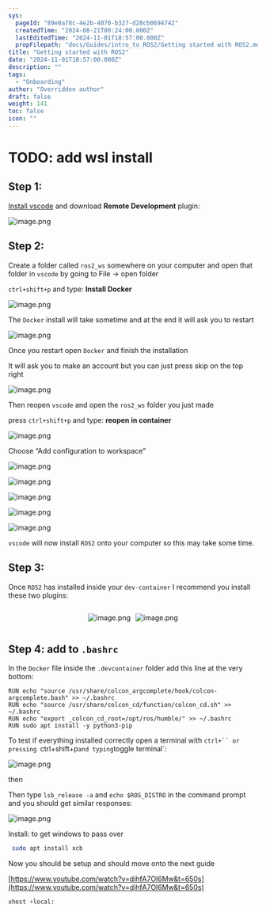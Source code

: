```yaml
---
sys:
  pageId: "89e0a78c-4e2b-4070-b327-d28cb0694742"
  createdTime: "2024-08-21T00:24:00.000Z"
  lastEditedTime: "2024-11-01T18:57:00.000Z"
  propFilepath: "docs/Guides/intro_to_ROS2/Getting started with ROS2.md"
title: "Getting started with ROS2"
date: "2024-11-01T18:57:00.000Z"
description: ""
tags:
  - "Onboarding"
author: "Overridden author"
draft: false
weight: 141
toc: false
icon: ""
---
```


# TODO: add wsl install

## Step 1:

[Install vscode](https://code.visualstudio.com/download) and download **Remote Development** plugin:

![image.png](https://prod-files-secure.s3.us-west-2.amazonaws.com/d518164a-d88e-44d1-a4ee-3adb3bd8bce0/efb52993-1881-4a40-b95e-6f020334f022/image.png?X-Amz-Algorithm=AWS4-HMAC-SHA256&X-Amz-Content-Sha256=UNSIGNED-PAYLOAD&X-Amz-Credential=ASIAZI2LB4664NMILUO6%2F20250418%2Fus-west-2%2Fs3%2Faws4_request&X-Amz-Date=20250418T131731Z&X-Amz-Expires=3600&X-Amz-Security-Token=IQoJb3JpZ2luX2VjEO3%2F%2F%2F%2F%2F%2F%2F%2F%2F%2FwEaCXVzLXdlc3QtMiJIMEYCIQCb5ORSHUie3s66hQDV949MOXj62Vb%2BurymVBN2VZf5EwIhAICgoJ8MMjVFDtBUKh2GOyVbrAuxb8a7mbPG3ZmcIOKGKv8DCHYQABoMNjM3NDIzMTgzODA1IgwVqlgrEqrIg8Sw8sIq3APAwlnmuF4cYCXcVPZJOkFYCgjR1RrVpiy4i9Er9kCDymG%2BHbBmusJs44z3Cx6eidS2vzzjeuTSVqDFdgcS8AWWQLSq2LK1p%2BkX3DObfVoV5PxRcTTH6O7nUC3V38NBKC0dshXGa2E7Eeham1q7kGfYpiG3pVaNDWp6WprKzqTaZwOyma8o%2Ffi0K8kSG7xOMgaB0mZlKIdMW9kq9bp3E0FGhrPvApGUcv8u62wjO2D0%2FY4hvM24Mj05mFbHGe60%2Figv%2BcZeW54DVFuhO%2BD67jDt8CwSE24jLEvxoZrMhkTlyHCSqDfh0yBBgMYtzp8qHir7A2XKvSGSZbQd1XxXKW54jZoZAFGjrxbl80kw4ei4qG160iOncp7A6q9NWwfdMA%2F0iWflhpeJ5A84z4KtL3cNHI4cngjY1e2LdFYx%2F2B3qjLkAZwQw54t%2Fts408S5nHF79C88MT%2Bzj%2BM10VQOZqPYuJ%2FiR1ttAIupBAKJFwxxu2C7FWfuN8wW1quRZGDIcwGokn%2F7JKz%2BLjMAuD9XfvV3lJ39rtX97fhySLtoyEQcQE19y%2BQsdzOs4YJKqGKpIS92LGhpTpNJIhcEVP8b9HgicybYSW%2FJEtr6rektc2wa%2B156GkuDyc%2F6L6OazzDgjYnABjqkAf8S%2FLnZjQPGOm9gbangAwyrhBO7Z6UAdSTCrEw9uXVdlqYWmNdN3P1E4%2Fb7yxaufyqhNTXlh04q%2F8hu%2FO0OCrT1LgbpK9yVC230AfvwB%2B5nR7IU1cfqBpbeusoVIKLhtzK336%2F%2FP%2FcqQUOfpwkX%2BxzpyCGMs7YQ3WhZIsNQo832LtuZ3%2BODrlHenHNL2GprjJREZFNIa7kYSl3Llrk%2F6nQ9gtyZ&X-Amz-Signature=17a3802b55294bebdce38466936de0093d01d8c8afcfdbd702881e4b31bcdadf&X-Amz-SignedHeaders=host&x-id=GetObject)

## Step 2:

Create a folder called `ros2_ws` somewhere on your computer and open that folder in `vscode` by going to File → open folder 

`ctrl+shift+p` and type: **Install Docker**

![image.png](https://prod-files-secure.s3.us-west-2.amazonaws.com/d518164a-d88e-44d1-a4ee-3adb3bd8bce0/2269dc0e-1cd5-47ff-bceb-c04ad9b2eab0/image.png?X-Amz-Algorithm=AWS4-HMAC-SHA256&X-Amz-Content-Sha256=UNSIGNED-PAYLOAD&X-Amz-Credential=ASIAZI2LB4664NMILUO6%2F20250418%2Fus-west-2%2Fs3%2Faws4_request&X-Amz-Date=20250418T131731Z&X-Amz-Expires=3600&X-Amz-Security-Token=IQoJb3JpZ2luX2VjEO3%2F%2F%2F%2F%2F%2F%2F%2F%2F%2FwEaCXVzLXdlc3QtMiJIMEYCIQCb5ORSHUie3s66hQDV949MOXj62Vb%2BurymVBN2VZf5EwIhAICgoJ8MMjVFDtBUKh2GOyVbrAuxb8a7mbPG3ZmcIOKGKv8DCHYQABoMNjM3NDIzMTgzODA1IgwVqlgrEqrIg8Sw8sIq3APAwlnmuF4cYCXcVPZJOkFYCgjR1RrVpiy4i9Er9kCDymG%2BHbBmusJs44z3Cx6eidS2vzzjeuTSVqDFdgcS8AWWQLSq2LK1p%2BkX3DObfVoV5PxRcTTH6O7nUC3V38NBKC0dshXGa2E7Eeham1q7kGfYpiG3pVaNDWp6WprKzqTaZwOyma8o%2Ffi0K8kSG7xOMgaB0mZlKIdMW9kq9bp3E0FGhrPvApGUcv8u62wjO2D0%2FY4hvM24Mj05mFbHGe60%2Figv%2BcZeW54DVFuhO%2BD67jDt8CwSE24jLEvxoZrMhkTlyHCSqDfh0yBBgMYtzp8qHir7A2XKvSGSZbQd1XxXKW54jZoZAFGjrxbl80kw4ei4qG160iOncp7A6q9NWwfdMA%2F0iWflhpeJ5A84z4KtL3cNHI4cngjY1e2LdFYx%2F2B3qjLkAZwQw54t%2Fts408S5nHF79C88MT%2Bzj%2BM10VQOZqPYuJ%2FiR1ttAIupBAKJFwxxu2C7FWfuN8wW1quRZGDIcwGokn%2F7JKz%2BLjMAuD9XfvV3lJ39rtX97fhySLtoyEQcQE19y%2BQsdzOs4YJKqGKpIS92LGhpTpNJIhcEVP8b9HgicybYSW%2FJEtr6rektc2wa%2B156GkuDyc%2F6L6OazzDgjYnABjqkAf8S%2FLnZjQPGOm9gbangAwyrhBO7Z6UAdSTCrEw9uXVdlqYWmNdN3P1E4%2Fb7yxaufyqhNTXlh04q%2F8hu%2FO0OCrT1LgbpK9yVC230AfvwB%2B5nR7IU1cfqBpbeusoVIKLhtzK336%2F%2FP%2FcqQUOfpwkX%2BxzpyCGMs7YQ3WhZIsNQo832LtuZ3%2BODrlHenHNL2GprjJREZFNIa7kYSl3Llrk%2F6nQ9gtyZ&X-Amz-Signature=8af09d724f0343caa3d79081516404ed39e0cd7c8c5b283e32761051335139e3&X-Amz-SignedHeaders=host&x-id=GetObject)

The `Docker` install will take sometime and at the end it will ask you to restart

![image.png](https://prod-files-secure.s3.us-west-2.amazonaws.com/d518164a-d88e-44d1-a4ee-3adb3bd8bce0/ed233f78-be33-4b1f-b89c-9c346c0e961e/image.png?X-Amz-Algorithm=AWS4-HMAC-SHA256&X-Amz-Content-Sha256=UNSIGNED-PAYLOAD&X-Amz-Credential=ASIAZI2LB4664NMILUO6%2F20250418%2Fus-west-2%2Fs3%2Faws4_request&X-Amz-Date=20250418T131731Z&X-Amz-Expires=3600&X-Amz-Security-Token=IQoJb3JpZ2luX2VjEO3%2F%2F%2F%2F%2F%2F%2F%2F%2F%2FwEaCXVzLXdlc3QtMiJIMEYCIQCb5ORSHUie3s66hQDV949MOXj62Vb%2BurymVBN2VZf5EwIhAICgoJ8MMjVFDtBUKh2GOyVbrAuxb8a7mbPG3ZmcIOKGKv8DCHYQABoMNjM3NDIzMTgzODA1IgwVqlgrEqrIg8Sw8sIq3APAwlnmuF4cYCXcVPZJOkFYCgjR1RrVpiy4i9Er9kCDymG%2BHbBmusJs44z3Cx6eidS2vzzjeuTSVqDFdgcS8AWWQLSq2LK1p%2BkX3DObfVoV5PxRcTTH6O7nUC3V38NBKC0dshXGa2E7Eeham1q7kGfYpiG3pVaNDWp6WprKzqTaZwOyma8o%2Ffi0K8kSG7xOMgaB0mZlKIdMW9kq9bp3E0FGhrPvApGUcv8u62wjO2D0%2FY4hvM24Mj05mFbHGe60%2Figv%2BcZeW54DVFuhO%2BD67jDt8CwSE24jLEvxoZrMhkTlyHCSqDfh0yBBgMYtzp8qHir7A2XKvSGSZbQd1XxXKW54jZoZAFGjrxbl80kw4ei4qG160iOncp7A6q9NWwfdMA%2F0iWflhpeJ5A84z4KtL3cNHI4cngjY1e2LdFYx%2F2B3qjLkAZwQw54t%2Fts408S5nHF79C88MT%2Bzj%2BM10VQOZqPYuJ%2FiR1ttAIupBAKJFwxxu2C7FWfuN8wW1quRZGDIcwGokn%2F7JKz%2BLjMAuD9XfvV3lJ39rtX97fhySLtoyEQcQE19y%2BQsdzOs4YJKqGKpIS92LGhpTpNJIhcEVP8b9HgicybYSW%2FJEtr6rektc2wa%2B156GkuDyc%2F6L6OazzDgjYnABjqkAf8S%2FLnZjQPGOm9gbangAwyrhBO7Z6UAdSTCrEw9uXVdlqYWmNdN3P1E4%2Fb7yxaufyqhNTXlh04q%2F8hu%2FO0OCrT1LgbpK9yVC230AfvwB%2B5nR7IU1cfqBpbeusoVIKLhtzK336%2F%2FP%2FcqQUOfpwkX%2BxzpyCGMs7YQ3WhZIsNQo832LtuZ3%2BODrlHenHNL2GprjJREZFNIa7kYSl3Llrk%2F6nQ9gtyZ&X-Amz-Signature=0b5c998e6daee0b128c3696622bed2fff6752330dd06285091e73b397410bcb2&X-Amz-SignedHeaders=host&x-id=GetObject)

Once you restart open `Docker` and finish the installation

It will ask you to make an account but you can just press skip on the top right

![image.png](https://prod-files-secure.s3.us-west-2.amazonaws.com/d518164a-d88e-44d1-a4ee-3adb3bd8bce0/21010ad9-1659-4fd9-9f59-9932a09b2a3d/image.png?X-Amz-Algorithm=AWS4-HMAC-SHA256&X-Amz-Content-Sha256=UNSIGNED-PAYLOAD&X-Amz-Credential=ASIAZI2LB4664NMILUO6%2F20250418%2Fus-west-2%2Fs3%2Faws4_request&X-Amz-Date=20250418T131731Z&X-Amz-Expires=3600&X-Amz-Security-Token=IQoJb3JpZ2luX2VjEO3%2F%2F%2F%2F%2F%2F%2F%2F%2F%2FwEaCXVzLXdlc3QtMiJIMEYCIQCb5ORSHUie3s66hQDV949MOXj62Vb%2BurymVBN2VZf5EwIhAICgoJ8MMjVFDtBUKh2GOyVbrAuxb8a7mbPG3ZmcIOKGKv8DCHYQABoMNjM3NDIzMTgzODA1IgwVqlgrEqrIg8Sw8sIq3APAwlnmuF4cYCXcVPZJOkFYCgjR1RrVpiy4i9Er9kCDymG%2BHbBmusJs44z3Cx6eidS2vzzjeuTSVqDFdgcS8AWWQLSq2LK1p%2BkX3DObfVoV5PxRcTTH6O7nUC3V38NBKC0dshXGa2E7Eeham1q7kGfYpiG3pVaNDWp6WprKzqTaZwOyma8o%2Ffi0K8kSG7xOMgaB0mZlKIdMW9kq9bp3E0FGhrPvApGUcv8u62wjO2D0%2FY4hvM24Mj05mFbHGe60%2Figv%2BcZeW54DVFuhO%2BD67jDt8CwSE24jLEvxoZrMhkTlyHCSqDfh0yBBgMYtzp8qHir7A2XKvSGSZbQd1XxXKW54jZoZAFGjrxbl80kw4ei4qG160iOncp7A6q9NWwfdMA%2F0iWflhpeJ5A84z4KtL3cNHI4cngjY1e2LdFYx%2F2B3qjLkAZwQw54t%2Fts408S5nHF79C88MT%2Bzj%2BM10VQOZqPYuJ%2FiR1ttAIupBAKJFwxxu2C7FWfuN8wW1quRZGDIcwGokn%2F7JKz%2BLjMAuD9XfvV3lJ39rtX97fhySLtoyEQcQE19y%2BQsdzOs4YJKqGKpIS92LGhpTpNJIhcEVP8b9HgicybYSW%2FJEtr6rektc2wa%2B156GkuDyc%2F6L6OazzDgjYnABjqkAf8S%2FLnZjQPGOm9gbangAwyrhBO7Z6UAdSTCrEw9uXVdlqYWmNdN3P1E4%2Fb7yxaufyqhNTXlh04q%2F8hu%2FO0OCrT1LgbpK9yVC230AfvwB%2B5nR7IU1cfqBpbeusoVIKLhtzK336%2F%2FP%2FcqQUOfpwkX%2BxzpyCGMs7YQ3WhZIsNQo832LtuZ3%2BODrlHenHNL2GprjJREZFNIa7kYSl3Llrk%2F6nQ9gtyZ&X-Amz-Signature=292ca5d938c84466d02bd8506276bce7021d8237308106164bf5e3fb211d0cd4&X-Amz-SignedHeaders=host&x-id=GetObject)

Then reopen `vscode` and open the `ros2_ws` folder you just made

press `ctrl+shift+p` and type: **reopen in container**

![image.png](https://prod-files-secure.s3.us-west-2.amazonaws.com/d518164a-d88e-44d1-a4ee-3adb3bd8bce0/4e93b8c2-41ad-488c-8095-c74205196118/image.png?X-Amz-Algorithm=AWS4-HMAC-SHA256&X-Amz-Content-Sha256=UNSIGNED-PAYLOAD&X-Amz-Credential=ASIAZI2LB4664NMILUO6%2F20250418%2Fus-west-2%2Fs3%2Faws4_request&X-Amz-Date=20250418T131731Z&X-Amz-Expires=3600&X-Amz-Security-Token=IQoJb3JpZ2luX2VjEO3%2F%2F%2F%2F%2F%2F%2F%2F%2F%2FwEaCXVzLXdlc3QtMiJIMEYCIQCb5ORSHUie3s66hQDV949MOXj62Vb%2BurymVBN2VZf5EwIhAICgoJ8MMjVFDtBUKh2GOyVbrAuxb8a7mbPG3ZmcIOKGKv8DCHYQABoMNjM3NDIzMTgzODA1IgwVqlgrEqrIg8Sw8sIq3APAwlnmuF4cYCXcVPZJOkFYCgjR1RrVpiy4i9Er9kCDymG%2BHbBmusJs44z3Cx6eidS2vzzjeuTSVqDFdgcS8AWWQLSq2LK1p%2BkX3DObfVoV5PxRcTTH6O7nUC3V38NBKC0dshXGa2E7Eeham1q7kGfYpiG3pVaNDWp6WprKzqTaZwOyma8o%2Ffi0K8kSG7xOMgaB0mZlKIdMW9kq9bp3E0FGhrPvApGUcv8u62wjO2D0%2FY4hvM24Mj05mFbHGe60%2Figv%2BcZeW54DVFuhO%2BD67jDt8CwSE24jLEvxoZrMhkTlyHCSqDfh0yBBgMYtzp8qHir7A2XKvSGSZbQd1XxXKW54jZoZAFGjrxbl80kw4ei4qG160iOncp7A6q9NWwfdMA%2F0iWflhpeJ5A84z4KtL3cNHI4cngjY1e2LdFYx%2F2B3qjLkAZwQw54t%2Fts408S5nHF79C88MT%2Bzj%2BM10VQOZqPYuJ%2FiR1ttAIupBAKJFwxxu2C7FWfuN8wW1quRZGDIcwGokn%2F7JKz%2BLjMAuD9XfvV3lJ39rtX97fhySLtoyEQcQE19y%2BQsdzOs4YJKqGKpIS92LGhpTpNJIhcEVP8b9HgicybYSW%2FJEtr6rektc2wa%2B156GkuDyc%2F6L6OazzDgjYnABjqkAf8S%2FLnZjQPGOm9gbangAwyrhBO7Z6UAdSTCrEw9uXVdlqYWmNdN3P1E4%2Fb7yxaufyqhNTXlh04q%2F8hu%2FO0OCrT1LgbpK9yVC230AfvwB%2B5nR7IU1cfqBpbeusoVIKLhtzK336%2F%2FP%2FcqQUOfpwkX%2BxzpyCGMs7YQ3WhZIsNQo832LtuZ3%2BODrlHenHNL2GprjJREZFNIa7kYSl3Llrk%2F6nQ9gtyZ&X-Amz-Signature=93d7a18f4bc04a61373471a0a5c957cb5011416d3410b5b321d5e56b568ede12&X-Amz-SignedHeaders=host&x-id=GetObject)

Choose “Add configuration to workspace”

![image.png](https://prod-files-secure.s3.us-west-2.amazonaws.com/d518164a-d88e-44d1-a4ee-3adb3bd8bce0/9560b282-5060-4989-ba37-97e7b2c22476/image.png?X-Amz-Algorithm=AWS4-HMAC-SHA256&X-Amz-Content-Sha256=UNSIGNED-PAYLOAD&X-Amz-Credential=ASIAZI2LB4664NMILUO6%2F20250418%2Fus-west-2%2Fs3%2Faws4_request&X-Amz-Date=20250418T131731Z&X-Amz-Expires=3600&X-Amz-Security-Token=IQoJb3JpZ2luX2VjEO3%2F%2F%2F%2F%2F%2F%2F%2F%2F%2FwEaCXVzLXdlc3QtMiJIMEYCIQCb5ORSHUie3s66hQDV949MOXj62Vb%2BurymVBN2VZf5EwIhAICgoJ8MMjVFDtBUKh2GOyVbrAuxb8a7mbPG3ZmcIOKGKv8DCHYQABoMNjM3NDIzMTgzODA1IgwVqlgrEqrIg8Sw8sIq3APAwlnmuF4cYCXcVPZJOkFYCgjR1RrVpiy4i9Er9kCDymG%2BHbBmusJs44z3Cx6eidS2vzzjeuTSVqDFdgcS8AWWQLSq2LK1p%2BkX3DObfVoV5PxRcTTH6O7nUC3V38NBKC0dshXGa2E7Eeham1q7kGfYpiG3pVaNDWp6WprKzqTaZwOyma8o%2Ffi0K8kSG7xOMgaB0mZlKIdMW9kq9bp3E0FGhrPvApGUcv8u62wjO2D0%2FY4hvM24Mj05mFbHGe60%2Figv%2BcZeW54DVFuhO%2BD67jDt8CwSE24jLEvxoZrMhkTlyHCSqDfh0yBBgMYtzp8qHir7A2XKvSGSZbQd1XxXKW54jZoZAFGjrxbl80kw4ei4qG160iOncp7A6q9NWwfdMA%2F0iWflhpeJ5A84z4KtL3cNHI4cngjY1e2LdFYx%2F2B3qjLkAZwQw54t%2Fts408S5nHF79C88MT%2Bzj%2BM10VQOZqPYuJ%2FiR1ttAIupBAKJFwxxu2C7FWfuN8wW1quRZGDIcwGokn%2F7JKz%2BLjMAuD9XfvV3lJ39rtX97fhySLtoyEQcQE19y%2BQsdzOs4YJKqGKpIS92LGhpTpNJIhcEVP8b9HgicybYSW%2FJEtr6rektc2wa%2B156GkuDyc%2F6L6OazzDgjYnABjqkAf8S%2FLnZjQPGOm9gbangAwyrhBO7Z6UAdSTCrEw9uXVdlqYWmNdN3P1E4%2Fb7yxaufyqhNTXlh04q%2F8hu%2FO0OCrT1LgbpK9yVC230AfvwB%2B5nR7IU1cfqBpbeusoVIKLhtzK336%2F%2FP%2FcqQUOfpwkX%2BxzpyCGMs7YQ3WhZIsNQo832LtuZ3%2BODrlHenHNL2GprjJREZFNIa7kYSl3Llrk%2F6nQ9gtyZ&X-Amz-Signature=d8c5fd7873b2691c0149656e781f105f654cbfdd7af6268bd3aa853b7adbe5e5&X-Amz-SignedHeaders=host&x-id=GetObject)

![image.png](https://prod-files-secure.s3.us-west-2.amazonaws.com/d518164a-d88e-44d1-a4ee-3adb3bd8bce0/2ee63f81-886b-48e8-a553-dc6e5eac99e4/image.png?X-Amz-Algorithm=AWS4-HMAC-SHA256&X-Amz-Content-Sha256=UNSIGNED-PAYLOAD&X-Amz-Credential=ASIAZI2LB4664NMILUO6%2F20250418%2Fus-west-2%2Fs3%2Faws4_request&X-Amz-Date=20250418T131731Z&X-Amz-Expires=3600&X-Amz-Security-Token=IQoJb3JpZ2luX2VjEO3%2F%2F%2F%2F%2F%2F%2F%2F%2F%2FwEaCXVzLXdlc3QtMiJIMEYCIQCb5ORSHUie3s66hQDV949MOXj62Vb%2BurymVBN2VZf5EwIhAICgoJ8MMjVFDtBUKh2GOyVbrAuxb8a7mbPG3ZmcIOKGKv8DCHYQABoMNjM3NDIzMTgzODA1IgwVqlgrEqrIg8Sw8sIq3APAwlnmuF4cYCXcVPZJOkFYCgjR1RrVpiy4i9Er9kCDymG%2BHbBmusJs44z3Cx6eidS2vzzjeuTSVqDFdgcS8AWWQLSq2LK1p%2BkX3DObfVoV5PxRcTTH6O7nUC3V38NBKC0dshXGa2E7Eeham1q7kGfYpiG3pVaNDWp6WprKzqTaZwOyma8o%2Ffi0K8kSG7xOMgaB0mZlKIdMW9kq9bp3E0FGhrPvApGUcv8u62wjO2D0%2FY4hvM24Mj05mFbHGe60%2Figv%2BcZeW54DVFuhO%2BD67jDt8CwSE24jLEvxoZrMhkTlyHCSqDfh0yBBgMYtzp8qHir7A2XKvSGSZbQd1XxXKW54jZoZAFGjrxbl80kw4ei4qG160iOncp7A6q9NWwfdMA%2F0iWflhpeJ5A84z4KtL3cNHI4cngjY1e2LdFYx%2F2B3qjLkAZwQw54t%2Fts408S5nHF79C88MT%2Bzj%2BM10VQOZqPYuJ%2FiR1ttAIupBAKJFwxxu2C7FWfuN8wW1quRZGDIcwGokn%2F7JKz%2BLjMAuD9XfvV3lJ39rtX97fhySLtoyEQcQE19y%2BQsdzOs4YJKqGKpIS92LGhpTpNJIhcEVP8b9HgicybYSW%2FJEtr6rektc2wa%2B156GkuDyc%2F6L6OazzDgjYnABjqkAf8S%2FLnZjQPGOm9gbangAwyrhBO7Z6UAdSTCrEw9uXVdlqYWmNdN3P1E4%2Fb7yxaufyqhNTXlh04q%2F8hu%2FO0OCrT1LgbpK9yVC230AfvwB%2B5nR7IU1cfqBpbeusoVIKLhtzK336%2F%2FP%2FcqQUOfpwkX%2BxzpyCGMs7YQ3WhZIsNQo832LtuZ3%2BODrlHenHNL2GprjJREZFNIa7kYSl3Llrk%2F6nQ9gtyZ&X-Amz-Signature=3c7d095490f7a215e4304e092846f9795800de3ecf433ae91c04ea196531e8a8&X-Amz-SignedHeaders=host&x-id=GetObject)

![image.png](https://prod-files-secure.s3.us-west-2.amazonaws.com/d518164a-d88e-44d1-a4ee-3adb3bd8bce0/ae1580b2-b048-407e-aed9-b584224a7a04/image.png?X-Amz-Algorithm=AWS4-HMAC-SHA256&X-Amz-Content-Sha256=UNSIGNED-PAYLOAD&X-Amz-Credential=ASIAZI2LB4664NMILUO6%2F20250418%2Fus-west-2%2Fs3%2Faws4_request&X-Amz-Date=20250418T131731Z&X-Amz-Expires=3600&X-Amz-Security-Token=IQoJb3JpZ2luX2VjEO3%2F%2F%2F%2F%2F%2F%2F%2F%2F%2FwEaCXVzLXdlc3QtMiJIMEYCIQCb5ORSHUie3s66hQDV949MOXj62Vb%2BurymVBN2VZf5EwIhAICgoJ8MMjVFDtBUKh2GOyVbrAuxb8a7mbPG3ZmcIOKGKv8DCHYQABoMNjM3NDIzMTgzODA1IgwVqlgrEqrIg8Sw8sIq3APAwlnmuF4cYCXcVPZJOkFYCgjR1RrVpiy4i9Er9kCDymG%2BHbBmusJs44z3Cx6eidS2vzzjeuTSVqDFdgcS8AWWQLSq2LK1p%2BkX3DObfVoV5PxRcTTH6O7nUC3V38NBKC0dshXGa2E7Eeham1q7kGfYpiG3pVaNDWp6WprKzqTaZwOyma8o%2Ffi0K8kSG7xOMgaB0mZlKIdMW9kq9bp3E0FGhrPvApGUcv8u62wjO2D0%2FY4hvM24Mj05mFbHGe60%2Figv%2BcZeW54DVFuhO%2BD67jDt8CwSE24jLEvxoZrMhkTlyHCSqDfh0yBBgMYtzp8qHir7A2XKvSGSZbQd1XxXKW54jZoZAFGjrxbl80kw4ei4qG160iOncp7A6q9NWwfdMA%2F0iWflhpeJ5A84z4KtL3cNHI4cngjY1e2LdFYx%2F2B3qjLkAZwQw54t%2Fts408S5nHF79C88MT%2Bzj%2BM10VQOZqPYuJ%2FiR1ttAIupBAKJFwxxu2C7FWfuN8wW1quRZGDIcwGokn%2F7JKz%2BLjMAuD9XfvV3lJ39rtX97fhySLtoyEQcQE19y%2BQsdzOs4YJKqGKpIS92LGhpTpNJIhcEVP8b9HgicybYSW%2FJEtr6rektc2wa%2B156GkuDyc%2F6L6OazzDgjYnABjqkAf8S%2FLnZjQPGOm9gbangAwyrhBO7Z6UAdSTCrEw9uXVdlqYWmNdN3P1E4%2Fb7yxaufyqhNTXlh04q%2F8hu%2FO0OCrT1LgbpK9yVC230AfvwB%2B5nR7IU1cfqBpbeusoVIKLhtzK336%2F%2FP%2FcqQUOfpwkX%2BxzpyCGMs7YQ3WhZIsNQo832LtuZ3%2BODrlHenHNL2GprjJREZFNIa7kYSl3Llrk%2F6nQ9gtyZ&X-Amz-Signature=323630b9f31f0d94a3c54f08131302baacab27156aecda87075e72afc60dc61d&X-Amz-SignedHeaders=host&x-id=GetObject)

![image.png](https://prod-files-secure.s3.us-west-2.amazonaws.com/d518164a-d88e-44d1-a4ee-3adb3bd8bce0/53255b28-f75e-430f-b9e3-c0ac8577e42b/image.png?X-Amz-Algorithm=AWS4-HMAC-SHA256&X-Amz-Content-Sha256=UNSIGNED-PAYLOAD&X-Amz-Credential=ASIAZI2LB4664NMILUO6%2F20250418%2Fus-west-2%2Fs3%2Faws4_request&X-Amz-Date=20250418T131731Z&X-Amz-Expires=3600&X-Amz-Security-Token=IQoJb3JpZ2luX2VjEO3%2F%2F%2F%2F%2F%2F%2F%2F%2F%2FwEaCXVzLXdlc3QtMiJIMEYCIQCb5ORSHUie3s66hQDV949MOXj62Vb%2BurymVBN2VZf5EwIhAICgoJ8MMjVFDtBUKh2GOyVbrAuxb8a7mbPG3ZmcIOKGKv8DCHYQABoMNjM3NDIzMTgzODA1IgwVqlgrEqrIg8Sw8sIq3APAwlnmuF4cYCXcVPZJOkFYCgjR1RrVpiy4i9Er9kCDymG%2BHbBmusJs44z3Cx6eidS2vzzjeuTSVqDFdgcS8AWWQLSq2LK1p%2BkX3DObfVoV5PxRcTTH6O7nUC3V38NBKC0dshXGa2E7Eeham1q7kGfYpiG3pVaNDWp6WprKzqTaZwOyma8o%2Ffi0K8kSG7xOMgaB0mZlKIdMW9kq9bp3E0FGhrPvApGUcv8u62wjO2D0%2FY4hvM24Mj05mFbHGe60%2Figv%2BcZeW54DVFuhO%2BD67jDt8CwSE24jLEvxoZrMhkTlyHCSqDfh0yBBgMYtzp8qHir7A2XKvSGSZbQd1XxXKW54jZoZAFGjrxbl80kw4ei4qG160iOncp7A6q9NWwfdMA%2F0iWflhpeJ5A84z4KtL3cNHI4cngjY1e2LdFYx%2F2B3qjLkAZwQw54t%2Fts408S5nHF79C88MT%2Bzj%2BM10VQOZqPYuJ%2FiR1ttAIupBAKJFwxxu2C7FWfuN8wW1quRZGDIcwGokn%2F7JKz%2BLjMAuD9XfvV3lJ39rtX97fhySLtoyEQcQE19y%2BQsdzOs4YJKqGKpIS92LGhpTpNJIhcEVP8b9HgicybYSW%2FJEtr6rektc2wa%2B156GkuDyc%2F6L6OazzDgjYnABjqkAf8S%2FLnZjQPGOm9gbangAwyrhBO7Z6UAdSTCrEw9uXVdlqYWmNdN3P1E4%2Fb7yxaufyqhNTXlh04q%2F8hu%2FO0OCrT1LgbpK9yVC230AfvwB%2B5nR7IU1cfqBpbeusoVIKLhtzK336%2F%2FP%2FcqQUOfpwkX%2BxzpyCGMs7YQ3WhZIsNQo832LtuZ3%2BODrlHenHNL2GprjJREZFNIa7kYSl3Llrk%2F6nQ9gtyZ&X-Amz-Signature=1e0617e44f4334ac0145dc55a64a1ed0d00ca8505537c3d7495623928c5993f7&X-Amz-SignedHeaders=host&x-id=GetObject)

![image.png](https://prod-files-secure.s3.us-west-2.amazonaws.com/d518164a-d88e-44d1-a4ee-3adb3bd8bce0/7c562767-5af9-4ffb-97d1-327bcdf4ee00/image.png?X-Amz-Algorithm=AWS4-HMAC-SHA256&X-Amz-Content-Sha256=UNSIGNED-PAYLOAD&X-Amz-Credential=ASIAZI2LB4664NMILUO6%2F20250418%2Fus-west-2%2Fs3%2Faws4_request&X-Amz-Date=20250418T131731Z&X-Amz-Expires=3600&X-Amz-Security-Token=IQoJb3JpZ2luX2VjEO3%2F%2F%2F%2F%2F%2F%2F%2F%2F%2FwEaCXVzLXdlc3QtMiJIMEYCIQCb5ORSHUie3s66hQDV949MOXj62Vb%2BurymVBN2VZf5EwIhAICgoJ8MMjVFDtBUKh2GOyVbrAuxb8a7mbPG3ZmcIOKGKv8DCHYQABoMNjM3NDIzMTgzODA1IgwVqlgrEqrIg8Sw8sIq3APAwlnmuF4cYCXcVPZJOkFYCgjR1RrVpiy4i9Er9kCDymG%2BHbBmusJs44z3Cx6eidS2vzzjeuTSVqDFdgcS8AWWQLSq2LK1p%2BkX3DObfVoV5PxRcTTH6O7nUC3V38NBKC0dshXGa2E7Eeham1q7kGfYpiG3pVaNDWp6WprKzqTaZwOyma8o%2Ffi0K8kSG7xOMgaB0mZlKIdMW9kq9bp3E0FGhrPvApGUcv8u62wjO2D0%2FY4hvM24Mj05mFbHGe60%2Figv%2BcZeW54DVFuhO%2BD67jDt8CwSE24jLEvxoZrMhkTlyHCSqDfh0yBBgMYtzp8qHir7A2XKvSGSZbQd1XxXKW54jZoZAFGjrxbl80kw4ei4qG160iOncp7A6q9NWwfdMA%2F0iWflhpeJ5A84z4KtL3cNHI4cngjY1e2LdFYx%2F2B3qjLkAZwQw54t%2Fts408S5nHF79C88MT%2Bzj%2BM10VQOZqPYuJ%2FiR1ttAIupBAKJFwxxu2C7FWfuN8wW1quRZGDIcwGokn%2F7JKz%2BLjMAuD9XfvV3lJ39rtX97fhySLtoyEQcQE19y%2BQsdzOs4YJKqGKpIS92LGhpTpNJIhcEVP8b9HgicybYSW%2FJEtr6rektc2wa%2B156GkuDyc%2F6L6OazzDgjYnABjqkAf8S%2FLnZjQPGOm9gbangAwyrhBO7Z6UAdSTCrEw9uXVdlqYWmNdN3P1E4%2Fb7yxaufyqhNTXlh04q%2F8hu%2FO0OCrT1LgbpK9yVC230AfvwB%2B5nR7IU1cfqBpbeusoVIKLhtzK336%2F%2FP%2FcqQUOfpwkX%2BxzpyCGMs7YQ3WhZIsNQo832LtuZ3%2BODrlHenHNL2GprjJREZFNIa7kYSl3Llrk%2F6nQ9gtyZ&X-Amz-Signature=62f08e4c6c42fca2c072ff91bae373231cd96ee6cdb349e048d68741e910575e&X-Amz-SignedHeaders=host&x-id=GetObject)

`vscode` will now install `ROS2` onto your computer so this may take some time.

## Step 3:

Once `ROS2` has installed inside your `dev-container` I recommend you install these two plugins:

<div style="display: flex;flex-direction: row; column-gap:10px; max-width: 630px;justify-content: center;">
<div>

![image.png](https://prod-files-secure.s3.us-west-2.amazonaws.com/d518164a-d88e-44d1-a4ee-3adb3bd8bce0/3fc3d550-5a54-4ba1-ba6b-faa01cdb7369/image.png?X-Amz-Algorithm=AWS4-HMAC-SHA256&X-Amz-Content-Sha256=UNSIGNED-PAYLOAD&X-Amz-Credential=ASIAZI2LB4667LEFJEMH%2F20250418%2Fus-west-2%2Fs3%2Faws4_request&X-Amz-Date=20250418T131736Z&X-Amz-Expires=3600&X-Amz-Security-Token=IQoJb3JpZ2luX2VjEO3%2F%2F%2F%2F%2F%2F%2F%2F%2F%2FwEaCXVzLXdlc3QtMiJHMEUCIEbCFuNbpKddviXdZergoBb7zwleg6Qvv%2B%2FKVnTGG83pAiEA%2FWZixcAWDxLlnloUAUkUPudoKKYqKVJR0OBx%2B9B81NUq%2FwMIdhAAGgw2Mzc0MjMxODM4MDUiDN4IljDqFHNqUt27wSrcA0lMmiudeT1oxQS0T5nQoaTi9LT6YFZr8fP3ehjVEK7DFEKOyoC9PxZefI57jHYvQiAkHVysdYhNO2VKl2qV5kunSjDVXDjcbW42mBFBSAghoDQDEE3Rcr3jDTyaVoaOU%2FiLEA7JcbeKG1OEYSpdbBEEOVMiRqdIAtT2gMGGyGgGFUE8tPSuqELo16DQXdNhOp97hoSzXZRUBHjEyR%2FMNGnTYbDXkUaL5lZuJyCR%2BWe8xA0kLz4K5yCXNvDrvIGyzz%2B5Dd4LVMhrW3iw5hCCifods5GvmUdFEQiPkGsV3ZQqRHSmL3je3p4xQx6bCJD1o%2FFqWeQk7VRI4k1unzTpFmWmOOvVr1kq3cTUQKjIYmoVWcE0KiICYhNoU4Uf%2BGFaUpQ1Klp0onX42AY8X9AXezfhe7I8TEVRhsqRhpRTWsazD7Fgi9HsEC5QSvkxw%2FbX8yW0U7RZvDGf4bUiIcB99zsYfy3g3H6srOqxK1odxBF27OUW7v9V3ioZaXgny7bzc7jsQ%2FFf%2Btj2DFHhoUTn4Z4%2FiqV8lX8z5sw1qsg6uBOjzKPy9ZoDpn%2FuC4%2B1DBT5ZgTQSybzV%2BPLCDcqUA%2Fb25iXJqE%2FXhH%2BAtN4zDVf1Pv2C5HYKI0nhR4taYaQMMyNicAGOqUBYeYljg7BNOE3u4k%2BTzC4HzQnrXusOoOMY4V1yFVaF1nX1XcIDbvenJBzJSVI4iOJNU9BxWmiO8UthYVPbuiE0DLRiPTt8%2BBSazUlGqCeH6pIAnf78np6C5%2BhM0WQbwOFihrPqtJdG71t6i%2FE9Yr1FRKkWm20lh7cGMtANW7euf%2Fb%2F16e9GgLhnf4fYTJWUgClAVFlhzecnqz5hKYXg0i%2BY0ENWc9&X-Amz-Signature=ffbcd8a0c830b9b1b2aae4c52e63c93e2d8d6fbaefdb238793bd407934bc2184&X-Amz-SignedHeaders=host&x-id=GetObject)

</div>
<div>

![image.png](https://prod-files-secure.s3.us-west-2.amazonaws.com/d518164a-d88e-44d1-a4ee-3adb3bd8bce0/d994cc66-13c2-4093-a5a3-f84cf4601a82/image.png?X-Amz-Algorithm=AWS4-HMAC-SHA256&X-Amz-Content-Sha256=UNSIGNED-PAYLOAD&X-Amz-Credential=ASIAZI2LB466SJAUJJWD%2F20250418%2Fus-west-2%2Fs3%2Faws4_request&X-Amz-Date=20250418T131736Z&X-Amz-Expires=3600&X-Amz-Security-Token=IQoJb3JpZ2luX2VjEO3%2F%2F%2F%2F%2F%2F%2F%2F%2F%2FwEaCXVzLXdlc3QtMiJHMEUCIQCsCe81%2FIgM%2B9HD87OcbEfD%2BKd%2B38lcarKT2SaD%2F0v6jgIgeO3JvEQivfJINKR9dMkBwFXz6O7ykgjgrvrfrp%2F64icq%2FwMIdhAAGgw2Mzc0MjMxODM4MDUiDOAzYSDqdSBk%2Fh2VNCrcA%2FW1kPFNkoSDp4bkf4I4snJTAn%2Bjh%2FCAEj2CIufz%2FIBfaUD9pyCWINoi8ky4%2FYPnb8gkfgynDsULKC%2FgRR2bZGsmnLu0a26N6YtuBeyvuo7LwyGPGXWSQ29cPRSJp2JS%2BwiNTf2%2B0h%2B8hDrvXlaTk6XnlS2apcjIuQkAs0VeGWK6nttaaC%2BS0eWqEHKOfbSPqnfxDnnjt9KXr9k%2BGc11zEeeBsIa1DVrLs3BsAK%2FgBpJBjB6D9TLG77fO7NKHXY52cCZQ63zWiBv30SuZrkwbSIZ6zsQJUgx0sI7ajAvO0J5j1VSUbyojaJDyF0%2B8g9psfxr4xs2ABAtOIeryHJmbv%2BhylVguh7UUnwwxIQgA4SDK19jHn5n1KDNT4JZxOycMKKv5mexhN4WFw1zYWNa3qML1tAXwU%2BckY24Xg6EO%2BRhDSf%2BjgtKs4j3v86JFMMUR2KYMD68r1pl56XaLlvvtoVC8g2krHf3J9LOd78MX90DCzYUL%2FOYQTsVVpoEZ5uxAG5EmeC3xGUc4iRouYVbINNY779wzBlBp6JJkoh0%2Bjk6jT54kvEaDExVpigRXtBj3jKUzS6mdm9LyGQSHu5PV8foM7fiT42FW9pPRSqcoyosy8Rk6DdLGJkImS0bMICOicAGOqUBGJ%2BfpmGCtfxoOTcfw1rp76I4eQHwG4kEsFnCI59GKrBAkw8AMQM8NlSffox1pL8QSMOxChi0Q7uqXseVYitTQqHVBIlvX%2FhWoY9b5lznFK%2B%2BwsqYStevw7GuDdxqUlsFpdN4UFMt9baE8xSLUB9ySczgJgl2%2FV%2BdsFHGyEeWZ18ZSXAHRadkmm9WAVgqurQmKP9yFTE64hz9C%2F2P%2BbJ2KHvLZhNH&X-Amz-Signature=8cb53948666a89859b62b5c3c8ff010b6b8a2659bf6f415bbfe77b2909a573d1&X-Amz-SignedHeaders=host&x-id=GetObject)

</div>
</div>

## Step 4: add to `.bashrc`

In the `Docker` file inside the `.devcontainer` folder add this line at the very bottom: 

```docker
RUN echo "source /usr/share/colcon_argcomplete/hook/colcon-argcomplete.bash" >> ~/.bashrc
RUN echo "source /usr/share/colcon_cd/function/colcon_cd.sh" >> ~/.bashrc
RUN echo "export _colcon_cd_root=/opt/ros/humble/" >> ~/.bashrc
RUN sudo apt install -y python3-pip 
```

To test if everything installed correctly open a terminal with `ctrl+`` or pressing `ctrl+shift+p` and typing `toggle terminal`:

![image.png](https://prod-files-secure.s3.us-west-2.amazonaws.com/d518164a-d88e-44d1-a4ee-3adb3bd8bce0/6a4943d8-b04e-4c02-9a58-775f3384d1a5/image.png?X-Amz-Algorithm=AWS4-HMAC-SHA256&X-Amz-Content-Sha256=UNSIGNED-PAYLOAD&X-Amz-Credential=ASIAZI2LB4664NMILUO6%2F20250418%2Fus-west-2%2Fs3%2Faws4_request&X-Amz-Date=20250418T131731Z&X-Amz-Expires=3600&X-Amz-Security-Token=IQoJb3JpZ2luX2VjEO3%2F%2F%2F%2F%2F%2F%2F%2F%2F%2FwEaCXVzLXdlc3QtMiJIMEYCIQCb5ORSHUie3s66hQDV949MOXj62Vb%2BurymVBN2VZf5EwIhAICgoJ8MMjVFDtBUKh2GOyVbrAuxb8a7mbPG3ZmcIOKGKv8DCHYQABoMNjM3NDIzMTgzODA1IgwVqlgrEqrIg8Sw8sIq3APAwlnmuF4cYCXcVPZJOkFYCgjR1RrVpiy4i9Er9kCDymG%2BHbBmusJs44z3Cx6eidS2vzzjeuTSVqDFdgcS8AWWQLSq2LK1p%2BkX3DObfVoV5PxRcTTH6O7nUC3V38NBKC0dshXGa2E7Eeham1q7kGfYpiG3pVaNDWp6WprKzqTaZwOyma8o%2Ffi0K8kSG7xOMgaB0mZlKIdMW9kq9bp3E0FGhrPvApGUcv8u62wjO2D0%2FY4hvM24Mj05mFbHGe60%2Figv%2BcZeW54DVFuhO%2BD67jDt8CwSE24jLEvxoZrMhkTlyHCSqDfh0yBBgMYtzp8qHir7A2XKvSGSZbQd1XxXKW54jZoZAFGjrxbl80kw4ei4qG160iOncp7A6q9NWwfdMA%2F0iWflhpeJ5A84z4KtL3cNHI4cngjY1e2LdFYx%2F2B3qjLkAZwQw54t%2Fts408S5nHF79C88MT%2Bzj%2BM10VQOZqPYuJ%2FiR1ttAIupBAKJFwxxu2C7FWfuN8wW1quRZGDIcwGokn%2F7JKz%2BLjMAuD9XfvV3lJ39rtX97fhySLtoyEQcQE19y%2BQsdzOs4YJKqGKpIS92LGhpTpNJIhcEVP8b9HgicybYSW%2FJEtr6rektc2wa%2B156GkuDyc%2F6L6OazzDgjYnABjqkAf8S%2FLnZjQPGOm9gbangAwyrhBO7Z6UAdSTCrEw9uXVdlqYWmNdN3P1E4%2Fb7yxaufyqhNTXlh04q%2F8hu%2FO0OCrT1LgbpK9yVC230AfvwB%2B5nR7IU1cfqBpbeusoVIKLhtzK336%2F%2FP%2FcqQUOfpwkX%2BxzpyCGMs7YQ3WhZIsNQo832LtuZ3%2BODrlHenHNL2GprjJREZFNIa7kYSl3Llrk%2F6nQ9gtyZ&X-Amz-Signature=9d28d44707e2556911a7d1b49468fd6931f3173ac8ef93bc1654eab47b3966ec&X-Amz-SignedHeaders=host&x-id=GetObject)

then 

Then type `lsb_release -a` and `echo $ROS_DISTRO` in the command prompt and you should get similar responses:

![image.png](https://prod-files-secure.s3.us-west-2.amazonaws.com/d518164a-d88e-44d1-a4ee-3adb3bd8bce0/3e635dec-a805-4e85-8b9e-d000e5b71a4e/image.png?X-Amz-Algorithm=AWS4-HMAC-SHA256&X-Amz-Content-Sha256=UNSIGNED-PAYLOAD&X-Amz-Credential=ASIAZI2LB4664NMILUO6%2F20250418%2Fus-west-2%2Fs3%2Faws4_request&X-Amz-Date=20250418T131731Z&X-Amz-Expires=3600&X-Amz-Security-Token=IQoJb3JpZ2luX2VjEO3%2F%2F%2F%2F%2F%2F%2F%2F%2F%2FwEaCXVzLXdlc3QtMiJIMEYCIQCb5ORSHUie3s66hQDV949MOXj62Vb%2BurymVBN2VZf5EwIhAICgoJ8MMjVFDtBUKh2GOyVbrAuxb8a7mbPG3ZmcIOKGKv8DCHYQABoMNjM3NDIzMTgzODA1IgwVqlgrEqrIg8Sw8sIq3APAwlnmuF4cYCXcVPZJOkFYCgjR1RrVpiy4i9Er9kCDymG%2BHbBmusJs44z3Cx6eidS2vzzjeuTSVqDFdgcS8AWWQLSq2LK1p%2BkX3DObfVoV5PxRcTTH6O7nUC3V38NBKC0dshXGa2E7Eeham1q7kGfYpiG3pVaNDWp6WprKzqTaZwOyma8o%2Ffi0K8kSG7xOMgaB0mZlKIdMW9kq9bp3E0FGhrPvApGUcv8u62wjO2D0%2FY4hvM24Mj05mFbHGe60%2Figv%2BcZeW54DVFuhO%2BD67jDt8CwSE24jLEvxoZrMhkTlyHCSqDfh0yBBgMYtzp8qHir7A2XKvSGSZbQd1XxXKW54jZoZAFGjrxbl80kw4ei4qG160iOncp7A6q9NWwfdMA%2F0iWflhpeJ5A84z4KtL3cNHI4cngjY1e2LdFYx%2F2B3qjLkAZwQw54t%2Fts408S5nHF79C88MT%2Bzj%2BM10VQOZqPYuJ%2FiR1ttAIupBAKJFwxxu2C7FWfuN8wW1quRZGDIcwGokn%2F7JKz%2BLjMAuD9XfvV3lJ39rtX97fhySLtoyEQcQE19y%2BQsdzOs4YJKqGKpIS92LGhpTpNJIhcEVP8b9HgicybYSW%2FJEtr6rektc2wa%2B156GkuDyc%2F6L6OazzDgjYnABjqkAf8S%2FLnZjQPGOm9gbangAwyrhBO7Z6UAdSTCrEw9uXVdlqYWmNdN3P1E4%2Fb7yxaufyqhNTXlh04q%2F8hu%2FO0OCrT1LgbpK9yVC230AfvwB%2B5nR7IU1cfqBpbeusoVIKLhtzK336%2F%2FP%2FcqQUOfpwkX%2BxzpyCGMs7YQ3WhZIsNQo832LtuZ3%2BODrlHenHNL2GprjJREZFNIa7kYSl3Llrk%2F6nQ9gtyZ&X-Amz-Signature=51dd2922b7e76d271c183afc555a397336d75fcc2b2c9b520217d27d15216254&X-Amz-SignedHeaders=host&x-id=GetObject)

Install:  to get windows to pass over

```bash
 sudo apt install xcb
```

Now you should be setup and should move onto the next guide 

[https://www.youtube.com/watch?v=dihfA7Ol6Mw&t=650s](https://www.youtube.com/watch?v=dihfA7Ol6Mw&t=650s)

```python
xhost +local:
```

